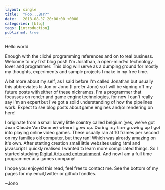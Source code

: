 ```yaml
---
layout: single
title:  "Foo...Bar?"
date:   2018-08-07 20:00:00 +0000
categories: [blog]
tags: [introduction]
published: true 
---
```

Hello world
<!--more-->

Enough with the cliché programming references and on to real business. Welcome to my first blog post! I'm Jonathan, a open-minded technology lover and programmer. 
This blog will serve as a dumping ground for mostly my thoughts, experiments and sample projects I make in my free time. 

A bit more about my self, as I said before I'm called Jonathan but usually this abbreviates to Jon or Jono (I prefer Jono) so I will be signing off my future posts with either of these nicknames. I'm a programmer that focusses on render and game engine technologies,
for now I can't really say I'm an expert but I've got a solid understanding of how the pipelines work. Expect to see blog posts about game engines and/or rendering on here! 

I originate from a small lovely little country called belgium (yes, we've got Jean Claude Van Damme) where I grew up. During my time growing up I got into playing online video games. These usually ran at 10 frames per second on my families old computer, but they ran! Which was already amazing on it's own. After starting creation small little websites using html and javascript I quickly realised I wanted to learn more complicated things. So I started studying [Digital Arts and entertainment](http://www.digitalartsandentertainment.be/). And now I am a full time programmer at a games company!

I hope you enjoyed this read, feel free to contact me. See the bottom of my pages for my email,twitter or github handles.

~Jono
 


